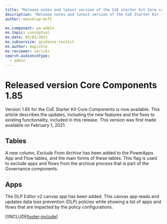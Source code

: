 ```yaml
---
title: "Release notes and latest version of the CoE starter kit Core components 1.85 | MicrosoftDocs"
description: "Release notes and latest version of the CoE Starter Kit 1.85."
author: manuelap-msft

ms.component: pa-admin
ms.topic: conceptual
ms.date: 02/01/2021
ms.subservice: guidance-toolkit
ms.author: mapichle
ms.reviewer: sericks
search.audienceType: 
  - admin
---
```


# Released version Core Components 1.85

Version 1.85 for the CoE Starter Kit Core Components is now available. This article describes the updates, including the new features and the fixes to existing functionality, included in this release. This version was first made available on February 1, 2021.

## Tables

A new column, *Exclude From Archive* has been added to the PowerApps App and Flow tables, and the main forms of these tables. This flag is used to exclude apps and flows from the archival process that is part of the Governance components.

## Apps

The DLP Editor v2 canvas app has been added. This canvas app reads and updates data loss prevention (DLP) policies while showing a list of apps and flows that are impacted by the policy configurations.


[!INCLUDE[footer-include](../../../includes/footer-banner.md)]
